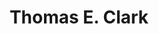---
title: Thomas E. Clark
thumb: master.jpg

project:
    info: 
        link: http://thomaseclark.com
        tool:
            name: Grav CMS
            link: https://getgrav.org

    displays:
        mobile: mobile.jpg
        tablet: tablet.jpg
        desktop: desktop.jpg
---